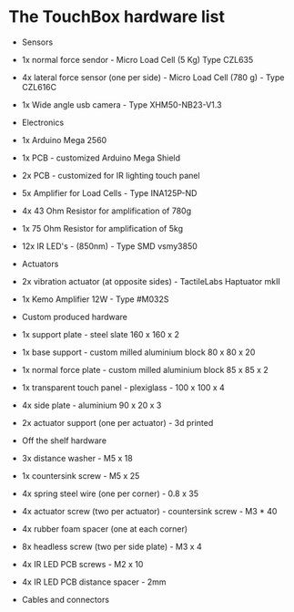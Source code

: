# The TouchBox hardware list

* Sensors
 * 1x normal force sendor - Micro Load Cell (5 Kg) Type CZL635
 * 4x lateral force sensor (one per side) - Micro Load Cell (780 g) - Type CZL616C
 * 1x Wide angle usb camera - Type XHM50-NB23-V1.3


* Electronics
 * 1x Arduino Mega 2560
 * 1x PCB - customized Arduino Mega Shield
 * 2x PCB - customized for IR lighting touch panel
 * 5x Amplifier for Load Cells - Type INA125P-ND
 * 4x 43 Ohm Resistor for amplification of 780g
 * 1x 75 Ohm Resistor for amplification of 5kg
 * 12x IR LED's - (850nm) - Type SMD vsmy3850


* Actuators
 * 2x vibration actuator (at opposite sides) - TactileLabs Haptuator mkII
 * 1x Kemo Amplifier 12W - Type #M032S


* Custom produced hardware
 * 1x support plate - steel slate 160 x 160 x 2
 * 1x base support -  custom milled aluminium block 80 x 80 x 20
 * 1x normal force plate - custom milled aluminium block 85 x 85 x 2
 * 1x transparent touch panel - plexiglass - 100 x 100 x 4
 * 4x side plate - aluminium 90 x 20 x 3
 * 2x actuator support (one per actuator) - 3d printed


* Off the shelf hardware
 * 3x distance washer - M5 x 18
 * 1x countersink screw - M5 x 25
 * 4x spring steel wire (one per corner) - 0.8 x 35
 * 4x actuator screw (two per actuator) - countersink screw - M3 * 40
 * 4x rubber foam spacer (one at each corner)
 * 8x headless screw (two per side plate) - M3 x 4
 * 4x IR LED PCB screws - M2 x 10
 * 4x IR LED PCB distance spacer - 2mm
 * Cables and connectors
